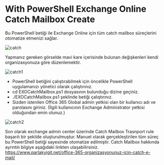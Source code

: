 # With PowerShell Exchange Online Catch Mailbox Create
Bu PowerShell betiği ile Exchange Online için tüm catch mailbox süreçlerini otomatize etmenizi sağlar.

![catch](https://user-images.githubusercontent.com/53214224/161403595-4a198e04-9c68-4d20-bbec-d18ccd11d3bb.png)

Yapmanız gereken görselde mavi kare içerisinde bulunan değişkenleri kendi organizasyonuza göre düzenlemektir.

![catch1](https://user-images.githubusercontent.com/53214224/161403854-fa395f26-b276-4c9b-aae7-b923ff809e2d.png)

- PowerShell betiğini çalıştırabilmek için öncelikle PowerShell uygulamanızı yönetici olarak çalıştırınız.
- cd EXOCatchMailbox.ps1 dosyasının bulunduğu dizine geçiniz.
- ./EXOCatchMailbox.ps1 şeklinde betiği çalıştırınız.
- Sizden istenilen Office 365 Global admin yetkisi olan bir kullanıcı adı ve parolasını giriniz. (İlgili kullanıcının Exchange Administrator yetkisi olduğundan emin olunuz.)

![catch2](https://user-images.githubusercontent.com/53214224/161404002-eadd2525-57e5-46de-8a90-5680c0adb7b2.png)

Son olarak exchange admin center üzerinde Catch Mailbox  Trasnport rule başarılı bir şekilde oluşturulmuştur. Manuel olarak gerçekleştirilen tüm süreç bu PowerShell betiği sayesinde otomatize edilmiştir.  Catch Mailbox hakkında ayrıntılı bilgiye aşağıdaki linkten ulaşabilirsiniz.
https://www.parlakyigit.net/office-365-organizasyonunuz-icin-catch-e-mail/


